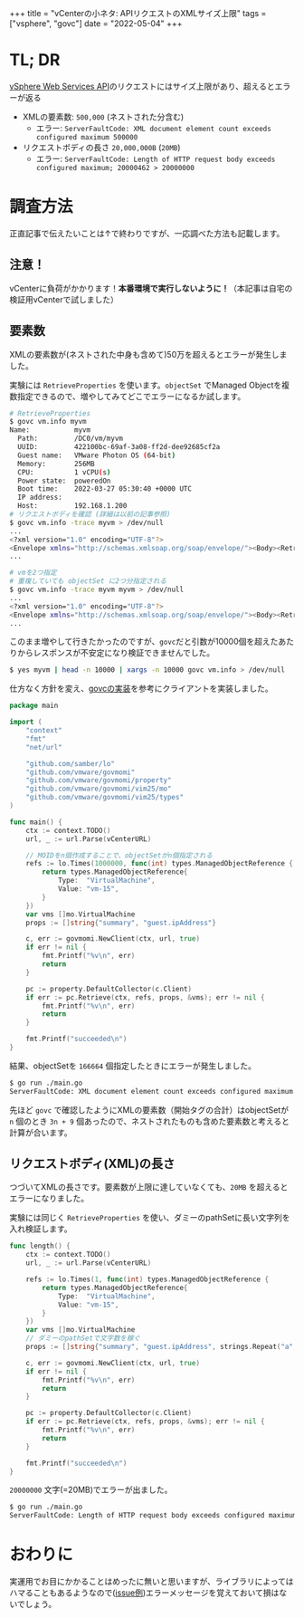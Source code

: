 +++
title = "vCenterの小ネタ: APIリクエストのXMLサイズ上限"
tags = ["vsphere", "govc"]
date = "2022-05-04"
+++

# TL; DR

[vSphere Web Services API](https://developer.vmware.com/apis/1192/vsphere)のリクエストにはサイズ上限があり、超えるとエラーが返る

- XMLの要素数: `500,000` (ネストされた分含む)
    - エラー: `ServerFaultCode: XML document element count exceeds configured maximum 500000`
- リクエストボディの長さ `20,000,000B` (`20MB`)
    - エラー: `ServerFaultCode: Length of HTTP request body exceeds configured maximum; 20000462 > 20000000` 

# 調査方法

正直記事で伝えたいことは↑で終わりですが、一応調べた方法も記載します。

## 注意！

vCenterに負荷がかかります！**本番環境で実行しないように！**（本記事は自宅の検証用vCenterで試しました）

## 要素数

XMLの要素数が(ネストされた中身も含めて)50万を超えるとエラーが発生しました。

実験には `RetrieveProperties` を使います。`objectSet` でManaged Objectを複数指定できるので、増やしてみてどこでエラーになるか試します。

```bash
# RetrieveProperties
$ govc vm.info myvm
Name:           myvm
  Path:         /DC0/vm/myvm
  UUID:         422100bc-69af-3a08-ff2d-dee92685cf2a
  Guest name:   VMware Photon OS (64-bit)
  Memory:       256MB
  CPU:          1 vCPU(s)
  Power state:  poweredOn
  Boot time:    2022-03-27 05:30:40 +0000 UTC
  IP address:
  Host:         192.168.1.200
# リクエストボディを確認 (詳細は以前の記事参照)
$ govc vm.info -trace myvm > /dev/null
...
<?xml version="1.0" encoding="UTF-8"?>
<Envelope xmlns="http://schemas.xmlsoap.org/soap/envelope/"><Body><RetrieveProperties xmlns="urn:vim25"><_this type="PropertyCollector">propertyCollector</_this><specSet><propSet><type>VirtualMachine</type><pathSet>summary</pathSet><pathSet>guest.ipAddress</pathSet></propSet><objectSet><obj type="VirtualMachine">vm-15</obj><skip>false</skip></objectSet></specSet></RetrieveProperties></Body></Envelope>
...

# vmを2つ指定
# 重複していても objectSet に2つ分指定される
$ govc vm.info -trace myvm myvm > /dev/null
...
<?xml version="1.0" encoding="UTF-8"?>
<Envelope xmlns="http://schemas.xmlsoap.org/soap/envelope/"><Body><RetrieveProperties xmlns="urn:vim25"><_this type="PropertyCollector">propertyCollector</_this><specSet><propSet><type>VirtualMachine</type><pathSet>summary</pathSet><pathSet>guest.ipAddress</pathSet></propSet><objectSet><obj type="VirtualMachine">vm-15</obj><skip>false</skip></objectSet><objectSet><obj type="VirtualMachine">vm-15</obj><skip>false</skip></objectSet></specSet></RetrieveProperties></Body></Envelope>
...
```

このまま増やして行きたかったのですが、`govc`だと引数が10000個を超えたあたりからレスポンスが不安定になり検証できませんでした。

```bash
$ yes myvm | head -n 10000 | xargs -n 10000 govc vm.info > /dev/null
```

仕方なく方針を変え、[govcの実装](https://github.com/vmware/govmomi/blob/master/govc/vm/info.go#L101)を参考にクライアントを実装しました。

```go
package main

import (
	"context"
	"fmt"
	"net/url"

	"github.com/samber/lo"
	"github.com/vmware/govmomi"
	"github.com/vmware/govmomi/property"
	"github.com/vmware/govmomi/vim25/mo"
	"github.com/vmware/govmomi/vim25/types"
)

func main() {
	ctx := context.TODO()
	url, _ := url.Parse(vCenterURL)

    // MOIDをn個作成することで、objectSetがn個指定される
	refs := lo.Times(1000000, func(int) types.ManagedObjectReference {
		return types.ManagedObjectReference{
			Type:  "VirtualMachine",
			Value: "vm-15",
		}
	})
	var vms []mo.VirtualMachine
	props := []string{"summary", "guest.ipAddress"}

	c, err := govmomi.NewClient(ctx, url, true)
	if err != nil {
		fmt.Printf("%v\n", err)
		return
	}

	pc := property.DefaultCollector(c.Client)
	if err := pc.Retrieve(ctx, refs, props, &vms); err != nil {
		fmt.Printf("%v\n", err)
		return
	}

	fmt.Printf("succeeded\n")
}
```

結果、objectSetを `166664` 個指定したときにエラーが発生しました。

```bash
$ go run ./main.go
ServerFaultCode: XML document element count exceeds configured maximum 500000
```

先ほど `govc` で確認したようにXMLの要素数（開始タグの合計）はobjectSetが `n` 個のとき `3n + 9` 個あったので、ネストされたものも含めた要素数と考えると計算が合います。

## リクエストボディ(XML)の長さ

つづいてXMLの長さです。要素数が上限に達していなくても、`20MB` を超えるとエラーになりました。

実験には同じく `RetrieveProperties` を使い、ダミーのpathSetに長い文字列を入れ検証します。

```go
func length() {
	ctx := context.TODO()
	url, _ := url.Parse(vCenterURL)

	refs := lo.Times(1, func(int) types.ManagedObjectReference {
		return types.ManagedObjectReference{
			Type:  "VirtualMachine",
			Value: "vm-15",
		}
	})
	var vms []mo.VirtualMachine
    // ダミーのpathSetで文字数を稼ぐ
	props := []string{"summary", "guest.ipAddress", strings.Repeat("a", 20000000)}

	c, err := govmomi.NewClient(ctx, url, true)
	if err != nil {
		fmt.Printf("%v\n", err)
		return
	}

	pc := property.DefaultCollector(c.Client)
	if err := pc.Retrieve(ctx, refs, props, &vms); err != nil {
		fmt.Printf("%v\n", err)
		return
	}

	fmt.Printf("succeeded\n")
}
```

`20000000` 文字(=20MB)でエラーが出ました。

```bash
$ go run ./main.go
ServerFaultCode: Length of HTTP request body exceeds configured maximum; 20000462 > 20000000
```

# おわりに

実運用でお目にかかることはめったに無いと思いますが、ライブラリによってはハマることもあるようなので([issue例](https://github.com/influxdata/telegraf/issues/5041))エラーメッセージを覚えておいて損はないでしょう。

